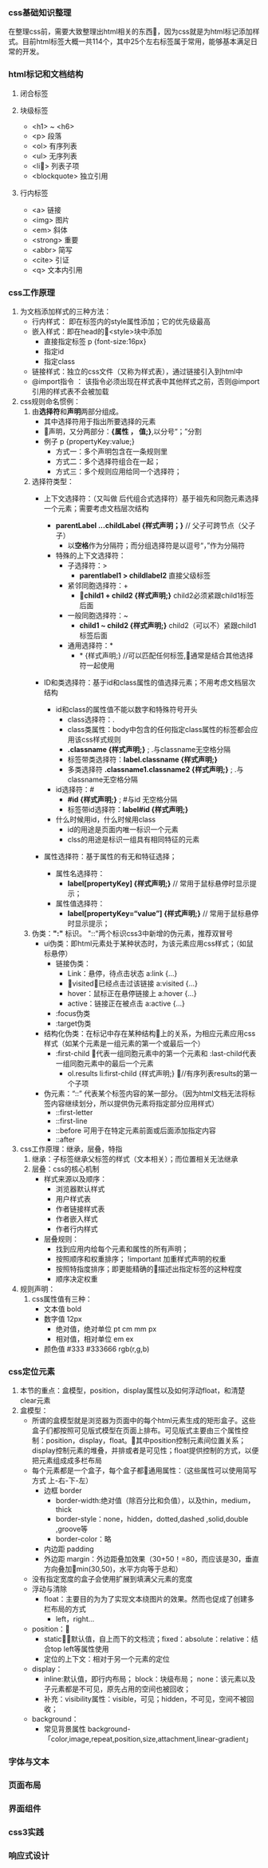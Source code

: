 ### css基础知识整理
在整理css前，需要大致整理出html相关的东西，因为css就是为html标记添加样式。目前html标签大概一共114个，其中25个左右标签属于常用，能够基本满足日常的开发。
### html标记和文档结构
1. 闭合标签
2. 块级标签
    - \<h1> ~ \<h6>
    - \<p> 段落
    - \<ol> 有序列表
    - \<ul> 无序列表
    - \<li> 列表子项
    - \<blockquote> 独立引用

3. 行内标签
    - \<a> 链接
    - \<img> 图片
    - \<em> 斜体
    - \<strong> 重要
    - \<abbr> 简写
    - \<cite> 引证
    - \<q> 文本内引用


### css工作原理
1. 为文档添加样式的三种方法：
    - 行内样式： 即在标签内的style属性添加；它的优先级最高
    - 嵌入样式：即在head的\<style>块中添加
        - 直接指定标签 p {font-size:16px}
        - 指定id
        - 指定class
    - 链接样式：独立的css文件（又称为样式表），通过链接引入到html中
    -  @import指令 ： 该指令必须出现在样式表中其他样式之前，否则@import引用的样式表不会被加载
2. css规则命名惯例：
    1. 由**选择符**和**声明**两部分组成。
        - 其中选择符用于指出所要选择的元素
        - 声明，又分两部分：**{属性 ， 值;}**,以分号“；”分割
        - 例子 p {propertyKey:value;}
            - 方式一：多个声明包含在一条规则里
            - 方式二：多个选择符组合在一起；
            - 方式三：多个规则应用给同一个选择符；
    2. 选择符类型：
        - 上下文选择符：（又叫做 后代组合式选择符）基于祖先和同胞元素选择一个元素；需要考虑文档层次结构
            - **parentLabel ...childLabel {样式声明；}** // 父子可跨节点（父子子）
                - 以**空格**作为分隔符；而分组选择符是以逗号“，”作为分隔符
            - 特殊的上下文选择符：
                - 子选择符：>
                    - **parentlabel1 > childlabel2** 直接父级标签
                - 紧邻同胞选择符：+
                    - **child1 + child2 {样式声明;}**  child2必须紧跟child1标签后面
                - 一般同胞选择符：~
                    - **child1 ~ child2 {样式声明;}**  child2（可以不）紧跟child1标签后面
                - 通用选择符：*
                    -   \* {样式声明;}  //可以匹配任何标签,通常是结合其他选择符一起使用
        - ID和类选择符：基于id和class属性的值选择元素；不用考虑文档层次结构
            - id和class的属性值不能以数字和特殊符号开头
                - class选择符：.
                - class类属性：body中包含的任何指定class属性的标签都会应用该css样式规则
                - **.classname {样式声明;}** ; .与classname无空格分隔
                - 标签带类选择符：**label.classname {样式声明;}**
                - 多类选择符 **.classname1.classname2 {样式声明;}** ; .与classname无空格分隔
            - id选择符：#
                - **#id {样式声明;}** ; #与id 无空格分隔
                - 标签带id选择符：**label#id {样式声明;}**
            - 什么时候用id，什么时候用class
                - id的用途是页面内唯一标识一个元素
                - clss的用途是标识一组具有相同特征的元素

        - 属性选择符：基于属性的有无和特征选择；
            - 属性名选择符：
                - **label[propertyKey] {样式声明;}**  // 常用于鼠标悬停时显示提示；
            - 属性值选择符：
                - **label[propertyKey=“value”] {样式声明;}**  // 常用于鼠标悬停时显示提示；
    3. 伪类：**":"** 标识。 "::"两个标识css3中新增的伪元素，推荐双冒号
        - ui伪类：即html元素处于某种状态时，为该元素应用css样式；（如鼠标悬停）
            - 链接伪类：
                - Link：悬停，待点击状态  a:link {...}
                - visited：已经点击过该链接 a:visited {...}
                - hover：鼠标正在悬停链接上 a:hover {...}
                - active：链接正在被点击 a:active {...}
            - :focus伪类
            - :target伪类
        - 结构化伪类：在标记中存在某种结构上的关系，为相应元素应用css样式（如某个元素是一组元素的第一个或最后一个）
            - :first-child 代表一组同胞元素中的第一个元素和 :last-child代表一组同胞元素中的最后一个元素
                - ol.results li:first-child {样式声明;} //有序列表results的第一个子项
        - 伪元素：“::” 代表某个标签内容的某一部分。（因为html文档无法将标签内容继续划分，所以提供伪元素将指定部分应用样式）
            - ::first-letter
            - ::first-line
            - ::before 可用于在特定元素前面或后面添加指定内容
            - ::after
3. css工作原理：继承，层叠，特指
    1. 继承：子标签继承父标签的样式（文本相关）；而位置相关无法继承
    2. 层叠：css的核心机制
        - 样式来源以及顺序：
            - 浏览器默认样式
            - 用户样式表
            - 作者链接样式表
            - 作者嵌入样式
            - 作者行内样式
        - 层叠规则：
            - 找到应用内给每个元素和属性的所有声明；
            - 按照顺序和权重排序； !important 加重样式声明的权重
            - 按照特指度排序；即更能精确的描述出指定标签的这种程度
            - 顺序决定权重
4. 规则声明：
    1. css属性值有三种：
        - 文本值 bold
        - 数字值 12px
            - 绝对值，绝对单位 pt cm mm  px
            - 相对值，相对单位 em ex
        - 颜色值 #333 #333666 rgb(r,g,b) 



### css定位元素
1. 本节的重点：盒模型，position，display属性以及如何浮动float，和清楚clear元素
2. 盒模型：
    - 所谓的盒模型就是浏览器为页面中的每个html元素生成的矩形盒子。这些盒子们都按照可见版式模型在页面上排布。可见版式主要由三个属性控制：position，display，float。其中position控制元素间位置关系；display控制元素的堆叠，并排或者是可见性；float提供控制的方式，以便把元素组成成多栏布局
    - 每个元素都是一个盒子，每个盒子都通用属性：（这些属性可以使用简写方式 上-右-下-左）
        - 边框 border
            - border-width:绝对值（除百分比和负值），以及thin，medium，thick
            - border-style：none，hidden，dotted,dashed ,solid,double ,groove等
            - border-color：略
        - 内边距 padding
        - 外边距 margin：外边距叠加效果（30+50！=80，而应该是30，垂直方向叠加min(30,50)，水平方向等于总和）
    - 没有指定宽度的盒子会使用扩展到填满父元素的宽度
    -  浮动与清除
        - float：主要目的为为了实现文本绕图片的效果。然而也促成了创建多栏布局的方式
            - left，right...
    - position：
        - static：默认值，自上而下的文档流；fixed：absolute：relative：结合top left等属性使用
        - 定位的上下文：相对于另一个元素的定位
    - display：
        - inline:默认值，即行内布局； block：块级布局； none：该元素以及子元素都是不可见，原先占用的空间也被回收；
        - 补充：visibility属性：visible，可见；hidden，不可见，空间不被回收；
    - background：
        - 常见背景属性 background-「color,image,repeat,position,size,attachment,linear-gradient」


### 字体与文本


### 页面布局

### 界面组件

### css3实践

### 响应式设计